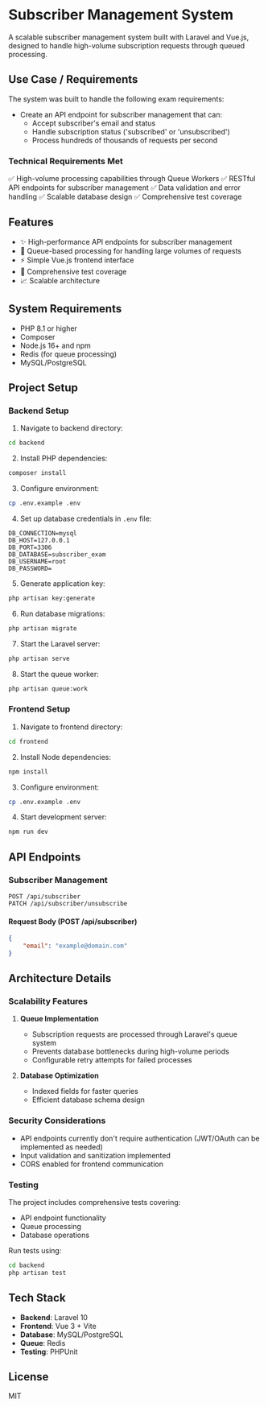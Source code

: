 # Subscriber Management System

A scalable subscriber management system built with Laravel and Vue.js, designed to handle high-volume subscription requests through queued processing.

## Use Case / Requirements

The system was built to handle the following exam requirements:

- Create an API endpoint for subscriber management that can:
  - Accept subscriber's email and status
  - Handle subscription status ('subscribed' or 'unsubscribed')
  - Process hundreds of thousands of requests per second

### Technical Requirements Met

✅ High-volume processing capabilities through Queue Workers
✅ RESTful API endpoints for subscriber management
✅ Data validation and error handling
✅ Scalable database design
✅ Comprehensive test coverage

## Features

- ✨ High-performance API endpoints for subscriber management
- 🚀 Queue-based processing for handling large volumes of requests
- ⚡ Simple Vue.js frontend interface
- 🧪 Comprehensive test coverage
- 📈 Scalable architecture

## System Requirements

- PHP 8.1 or higher
- Composer
- Node.js 16+ and npm
- Redis (for queue processing)
- MySQL/PostgreSQL

## Project Setup

### Backend Setup

1. Navigate to backend directory:
```bash
cd backend
```

2. Install PHP dependencies:
```bash
composer install
```

3. Configure environment:
```bash
cp .env.example .env
```

4. Set up database credentials in `.env` file:
```
DB_CONNECTION=mysql
DB_HOST=127.0.0.1
DB_PORT=3306
DB_DATABASE=subscriber_exam
DB_USERNAME=root
DB_PASSWORD=
```

5. Generate application key:
```bash
php artisan key:generate
```

6. Run database migrations:
```bash
php artisan migrate
```

7. Start the Laravel server:
```bash
php artisan serve
```

8. Start the queue worker:
```bash
php artisan queue:work
```

### Frontend Setup

1. Navigate to frontend directory:
```bash
cd frontend
```

2. Install Node dependencies:
```bash
npm install
```

3. Configure environment:
```bash
cp .env.example .env
```

4. Start development server:
```bash
npm run dev
```

## API Endpoints

### Subscriber Management

```
POST /api/subscriber
PATCH /api/subscriber/unsubscribe
```

#### Request Body (POST /api/subscriber)
```json
{
    "email": "example@domain.com"
}
```

## Architecture Details

### Scalability Features

1. **Queue Implementation**
   - Subscription requests are processed through Laravel's queue system
   - Prevents database bottlenecks during high-volume periods
   - Configurable retry attempts for failed processes

2. **Database Optimization**
   - Indexed fields for faster queries
   - Efficient database schema design

### Security Considerations

- API endpoints currently don't require authentication (JWT/OAuth can be implemented as needed)
- Input validation and sanitization implemented
- CORS enabled for frontend communication

### Testing

The project includes comprehensive tests covering:

- API endpoint functionality
- Queue processing
- Database operations

Run tests using:
```bash
cd backend
php artisan test
```

## Tech Stack

- **Backend**: Laravel 10
- **Frontend**: Vue 3 + Vite
- **Database**: MySQL/PostgreSQL
- **Queue**: Redis
- **Testing**: PHPUnit

## License

MIT